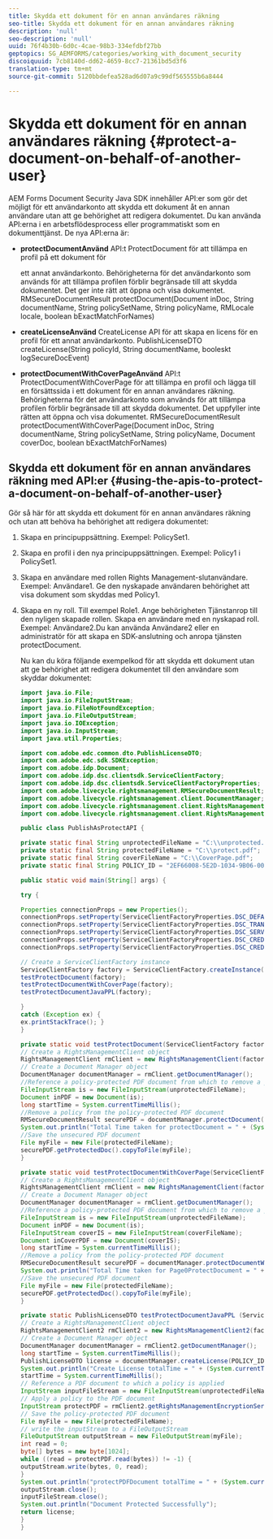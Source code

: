 ```yaml
---
title: Skydda ett dokument för en annan användares räkning
seo-title: Skydda ett dokument för en annan användares räkning
description: 'null'
seo-description: 'null'
uuid: 76f4b30b-6d0c-4cae-98b3-334efdbf27bb
geptopics: SG_AEMFORMS/categories/working_with_document_security
discoiquuid: 7cb8140d-dd62-4659-8cc7-21361bd5d3f6
translation-type: tm+mt
source-git-commit: 5120bbdefea528ad6d07a9c99df565555b6a8444

---
```



# Skydda ett dokument för en annan användares räkning {#protect-a-document-on-behalf-of-another-user}

AEM Forms Document Security Java SDK innehåller API:er som gör det möjligt för ett användarkonto att skydda ett dokument åt en annan användare utan att ge behörighet att redigera dokumentet. Du kan använda API:erna i en arbetsflödesprocess eller programmatiskt som en dokumenttjänst. De nya API:erna är:

* **protectDocumentAnvänd** API:t ProtectDocument för att tillämpa en profil på ett dokument för

   ett annat användarkonto. Behörigheterna för det användarkonto som används för att tillämpa profilen förblir begränsade till att skydda dokumentet. Det ger inte rätt att öppna och visa dokumentet. RMSecureDocumentResult protectDocument(Document inDoc, String documentName, String policySetName, String policyName, RMLocale locale, boolean bExactMatchForNames)

* **createLicenseAnvänd** CreateLicense API för att skapa en licens för en profil för ett annat användarkonto. PublishLicenseDTO createLicense(String policyId, String documentName, booleskt logSecureDocEvent)
* **protectDocumentWithCoverPageAnvänd** API:t ProtectDocumentWithCoverPage för att tillämpa en profil och lägga till en försättssida i ett dokument för en annan användares räkning. Behörigheterna för det användarkonto som används för att tillämpa profilen förblir begränsade till att skydda dokumentet. Det uppfyller inte rätten att öppna och visa dokumentet. RMSecureDocumentResult protectDocumentWithCoverPage(Document inDoc, String documentName, String policySetName, String policyName, Document coverDoc, boolean bExactMatchForNames)

## Skydda ett dokument för en annan användares räkning med API:er {#using-the-apis-to-protect-a-document-on-behalf-of-another-user}

Gör så här för att skydda ett dokument för en annan användares räkning och utan att behöva ha behörighet att redigera dokumentet:

1. Skapa en principuppsättning. Exempel: PolicySet1.
1. Skapa en profil i den nya principuppsättningen. Exempel: Policy1 i PolicySet1.
1. Skapa en användare med rollen Rights Management-slutanvändare. Exempel: Användare1. Ge den nyskapade användaren behörighet att visa dokument som skyddas med Policy1.
1. Skapa en ny roll. Till exempel Role1. Ange behörigheten Tjänstanrop till den nyligen skapade rollen. Skapa en användare med en nyskapad roll. Exempel: Användare2.Du kan använda Användare2 eller en administratör för att skapa en SDK-anslutning och anropa tjänsten protectDocument.

   Nu kan du köra följande exempelkod för att skydda ett dokument utan att ge behörighet att redigera dokumentet till den användare som skyddar dokumentet:

   ```java
   import java.io.File;
   import java.io.FileInputStream;
   import java.io.FileNotFoundException;
   import java.io.FileOutputStream;
   import java.io.IOException;
   import java.io.InputStream;
   import java.util.Properties;
   
   import com.adobe.edc.common.dto.PublishLicenseDTO;
   import com.adobe.edc.sdk.SDKException;
   import com.adobe.idp.Document;
   import com.adobe.idp.dsc.clientsdk.ServiceClientFactory;
   import com.adobe.idp.dsc.clientsdk.ServiceClientFactoryProperties;
   import com.adobe.livecycle.rightsmanagement.RMSecureDocumentResult;
   import com.adobe.livecycle.rightsmanagement.client.DocumentManager;
   import com.adobe.livecycle.rightsmanagement.client.RightsManagementClient;
   import com.adobe.livecycle.rightsmanagement.client.RightsManagementClient2;
   
   public class PublishAsProtectAPI {
   
   private static final String unprotectedFileName = "C:\\unprotected.pdf";
   private static final String protectedFileName = "C:\\protect.pdf";
   private static final String coverFileName = "C:\\CoverPage.pdf";
   private static final String POLICY_ID = "2EF66008-5E2D-1034-9B06-00000A292C18"; 
   
   public static void main(String[] args) {
   
   try {
   
   Properties connectionProps = new Properties();
   connectionProps.setProperty(ServiceClientFactoryProperties.DSC_DEFAULT_SOAP_ENDPOINT,"http://localhost:8080");
   connectionProps.setProperty(ServiceClientFactoryProperties.DSC_TRANSPORT_PROTOCOL,ServiceClientFactoryProperties.DSC_SOAP_PROTOCOL);
   connectionProps.setProperty(ServiceClientFactoryProperties.DSC_SERVER_TYPE, "JBoss");
   connectionProps.setProperty(ServiceClientFactoryProperties.DSC_CREDENTIAL_USERNAME,"administrator");
   connectionProps.setProperty(ServiceClientFactoryProperties.DSC_CREDENTIAL_PASSWORD,"password");
   
   // Create a ServiceClientFactory instance
   ServiceClientFactory factory = ServiceClientFactory.createInstance(connectionProps);
   testProtectDocument(factory);
   testProtectDocumentWithCoverPage(factory);
   testProtectDocumentJavaPPL(factory);
   
   } 
   catch (Exception ex) {
   ex.printStackTrace(); }
   }
   
   private static void testProtectDocument(ServiceClientFactory factory) throws FileNotFoundException, SDKException {
   // Create a RightsManagementClient object
   RightsManagementClient rmClient = new RightsManagementClient(factory);
   // Create a Document Manager object
   DocumentManager documentManager = rmClient.getDocumentManager();
   //Reference a policy-protected PDF document from which to remove a policy
   FileInputStream is = new FileInputStream(unprotectedFileName);
   Document inPDF = new Document(is);
   long startTime = System.currentTimeMillis();
   //Remove a policy from the policy-protected PDF document
   RMSecureDocumentResult securePDF = documentManager.protectDocument(inPDF, "test", "newPolicySet", "latest", "DefaultDom", "administrator", null, true);
   System.out.println("Total Time taken for protectDocument = " + (System.currentTimeMillis() - startTime));
   //Save the unsecured PDF document
   File myFile = new File(protectedFileName);
   securePDF.getProtectedDoc().copyToFile(myFile);
   }
   
   private static void testProtectDocumentWithCoverPage(ServiceClientFactory factory) throws FileNotFoundException, SDKException {
   // Create a RightsManagementClient object
   RightsManagementClient rmClient = new RightsManagementClient(factory);
   // Create a Document Manager object
   DocumentManager documentManager = rmClient.getDocumentManager();
   //Reference a policy-protected PDF document from which to remove a policy
   FileInputStream is = new FileInputStream(unprotectedFileName);
   Document inPDF = new Document(is);
   FileInputStream coverIS = new FileInputStream(coverFileName);
   Document inCoverPDF = new Document(coverIS);
   long startTime = System.currentTimeMillis();
   //Remove a policy from the policy-protected PDF document
   RMSecureDocumentResult securePDF = documentManager.protectDocumentWithCoverPage(inPDF, "test", "newPolicySet", "latestPolicy", inCoverPDF, true);
   System.out.println("Total Time taken for Page0ProtectDocument = " + (System.currentTimeMillis() - startTime));
   //Save the unsecured PDF document
   File myFile = new File(protectedFileName);
   securePDF.getProtectedDoc().copyToFile(myFile);
   }
   
   private static PublishLicenseDTO testProtectDocumentJavaPPL (ServiceClientFactory factory) throws SDKException, FileNotFoundException, IOException {
   // Create a RightsManagementClient object
   RightsManagementClient2 rmClient2 = new RightsManagementClient2(factory);
   // Create a Document Manager object
   DocumentManager documentManager = rmClient2.getDocumentManager();
   long startTime = System.currentTimeMillis();
   PublishLicenseDTO license = documentManager.createLicense(POLICY_ID, "Out.pdf", true);
   System.out.println("Create License totalTime = " + (System.currentTimeMillis() - startTime));
   startTime = System.currentTimeMillis();
   // Reference a PDF document to which a policy is applied
   InputStream inputFileStream = new FileInputStream(unprotectedFileName);
   // Apply a policy to the PDF document
   InputStream protectPDF = rmClient2.getRightsManagementEncryptionService().protectDocument(inputFileStream, license);
   // Save the policy-protected PDF document
   File myFile = new File(protectedFileName);
   // write the inputStream to a FileOutputStream
   FileOutputStream outputStream = new FileOutputStream(myFile);
   int read = 0;
   byte[] bytes = new byte[1024];
   while ((read = protectPDF.read(bytes)) != -1) {
   outputStream.write(bytes, 0, read);
   }
   System.out.println("protectPDFDocument totalTime = " + (System.currentTimeMillis() - startTime));
   outputStream.close();
   inputFileStream.close();
   System.out.println("Document Protected Successfully");
   return license;
   }
   }
   ```

